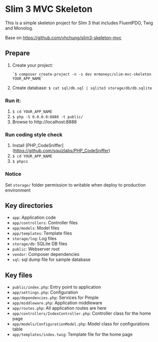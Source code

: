 # Slim 3 MVC Skeleton

This is a simple skeleton project for Slim 3 that includes FluentPDO, Twig and Monolog.

Base on https://github.com/vhchung/slim3-skeleton-mvc

## Prepare

1. Create your project:

       `$ composer create-project -n -s dev mrmoneyc/slim-mvc-skeleton YOUR_APP_NAME`

2. Create database: `$ cat sql/db.sql | sqlite3 storage/db/db.sqlite`

### Run it:

1. `$ cd YOUR_APP_NAME`
2. `$ php -S 0.0.0.0:8888 -t public/`
3. Browse to http://localhost:8888

### Run coding style check

1. Install [PHP_CodeSniffer] (https://github.com/squizlabs/PHP_CodeSniffer)
2. `$ cd YOUR_APP_NAME`
3. `$ phpcs`

### Notice

Set `storage/` folder permission to writable when deploy to production environment

## Key directories

* `app`: Application code
* `app/controllers`: Controller files
* `app/models`: Model files
* `app/templates`: Template files
* `storage/log`: Log files
* `storage/db`: SQLite DB files
* `public`: Webserver root
* `vendor`: Composer dependencies
* `sql`: sql dump file for sample database

## Key files

* `public/index.php`: Entry point to application
* `app/settings.php`: Configuration
* `app/dependencies.php`: Services for Pimple
* `app/middleware.php`: Application middleware
* `app/routes.php`: All application routes are here
* `app/controllers/IndexController.php`: Controller class for the home page
* `app/models/ConfigurationModel.php`: Model class for configurations table
* `app/templates/index.twig`: Template file for the home page

